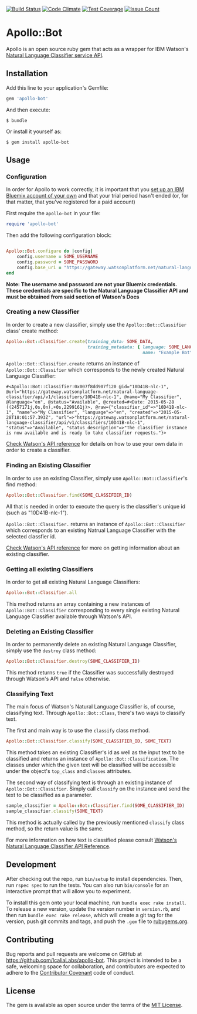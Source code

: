 [![Build Status](https://travis-ci.org/IcaliaLabs/apollo.svg?branch=master)](https://travis-ci.org/IcaliaLabs/apollo)
[![Code Climate](https://codeclimate.com/github/IcaliaLabs/apollo/badges/gpa.svg)](https://codeclimate.com/github/IcaliaLabs/apollo)
[![Test Coverage](https://codeclimate.com/github/IcaliaLabs/apollo/badges/coverage.svg)](https://codeclimate.com/github/IcaliaLabs/apollo/coverage)
[![Issue Count](https://codeclimate.com/github/IcaliaLabs/apollo/badges/issue_count.svg)](https://codeclimate.com/github/IcaliaLabs/apollo)
# Apollo::Bot

Apollo is an open source ruby gem that acts as a wrapper for IBM Watson's [Natural
Language Classifier
service API](https://www.ibm.com/watson/developercloud/nl-classifier.html).

## Installation

Add this line to your application's Gemfile:

```ruby
gem 'apollo-bot'
```

And then execute:

    $ bundle

Or install it yourself as:

    $ gem install apollo-bot

## Usage


### Configuration

In order for Apollo to work correctly, it is important that you [set up an IBM Bluemix account of your own](https://console.ng.bluemix.net/) and that your trial period hasn't ended (or, for that matter, that you've registered for a paid account)

First require the `apollo-bot` in your file:

```ruby
require 'apollo-bot'
```

Then add the following configuration block:

```ruby

Apollo::Bot.configure do |config|
	config.username = SOME_USERNAME
	config.password = SOME_PASSWORD
	config.base_uri = "https://gateway.watsonplatform.net/natural-language-classifier/api"
end
```

**Note: The username and password are not your Bluemix credentials. These
credentials are specific to the Natural Language Classifier API and must
be obtained from said section of Watson's Docs**

### Creating a new Classifier

In order to create a new classifier, simply use the `Apollo::Bot::Classifier` class' create method:

```ruby
Apollo::Bot::Classifier.create(training_data: SOME_DATA,
                               training_metadata: { language: SOME_LANGUAGE,
                                                    name: "Example Bot"})

```

`Apollo::Bot::Classifier.create` returns an instance of `Apollo::Bot::Classifier` which corresponds to the newly created Natural Language Classifier:

```
#<Apollo::Bot::Classifier:0x007f8dd907f120 @id="10D41B-nlc-1", @url="https://gateway.watsonplatform.net/natural-language-classifier/api/v1/classifiers/10D41B-nlc-1", @name="My Classifier", @language="en", @status="Available", @created=#<Date: 2015-05-28 ((2457171j,0s,0n),+0s,2299161j)>, @raw={"classifier_id"=>"10D41B-nlc-1", "name"=>"My Classifier", "language"=>"en", "created"=>"2015-05-28T18:01:57.393Z", "url"=>"https://gateway.watsonplatform.net/natural-language-classifier/api/v1/classifiers/10D41B-nlc-1", "status"=>"Available", "status_description"=>"The classifier instance is now available and is ready to take classifier requests."}>
```

[Check Watson's API reference](https://www.ibm.com/watson/developercloud/natural-language-classifier/api/v1/#create_classifier) for details on how to use your own data in order to create a classifier.

### Finding an Existing Classifier

In order to use an existing Classifier, simply use `Apollo::Bot::Classifier`'s find method:

```ruby
Apollo::Bot::Classifier.find(SOME_CLASSIFIER_ID)
```

All that is needed in order to execute the query is the classifier's unique id (such as "10D41B-nlc-1").

`Apollo::Bot::Classifier.` returns an instance of `Apollo::Bot::Classifier` which corresponds to an existing Natrual Language Classifier with the selected classfier id.

[Check Watson's API reference](https://www.ibm.com/watson/developercloud/natural-language-classifier/api/v1/#get_status) for more on getting information about an existing classifier.

### Getting all existing Classifiers

In order to get all existing Natural Language Classifiers:

```ruby
Apollo::Bot::Classifier.all
```
This method returns an array containing a new instances of `Apollo::Bot::Classifier` corresponding to every single existing Natural Language Classifier available through Watson's API.

### Deleting an Existing Classifier

In order to permanently delete an existing Natural Language
Classifier, simply use the `destroy` class method:

```ruby
Apollo::Bot::Classifier.destroy(SOME_CLASSIFIER_ID)
```

This method returns `true` if the Classifier was successfully destroyed through Watson's API and `false` otherwise.


### Classifying Text

The main focus of Watson's Natural Language Classifier is, of course, classifying text. Through `Apollo::Bot::Class`, there's two ways to classify text.

The first and main way is to use the `classify` class method.

```ruby
Apollo::Bot::Classifier.classify(SOME_CLASSIFIER_ID, SOME_TEXT)
```

This method takes an existing Classifier's id as well as the input text to be classified and returns an instance of `Apollo::Bot::Classification`. The classes under which the given text will be classified will be accessible under the object's `top_class` and `classes` attributes.

The second way of classifying text is through an existing instance of `Apollo::Bot::Classifier`. Simply call `classify` on the instance and send the text to be classified as a parameter.

```ruby
sample_classifier = Apollo::Bot::Classifier.find(SOME_CLASSIFIER_ID)
sample_classifier.classify(SOME_TEXT)
```

This method is actually called by the previously mentioned `classify` class method, so the return value is the same. 

For more information on how text is classified please consult [Watson's Natural Language Classifier API Reference](https://www.ibm.com/watson/developercloud/natural-language-classifier/api/v1/#classify).


## Development

After checking out the repo, run `bin/setup` to install dependencies. Then, run `rspec spec` to run the tests. You can also run `bin/console` for an interactive prompt that will allow you to experiment.

To install this gem onto your local machine, run `bundle exec rake install`. To release a new version, update the version number in `version.rb`, and then run `bundle exec rake release`, which will create a git tag for the version, push git commits and tags, and push the `.gem` file to [rubygems.org](https://rubygems.org).

## Contributing

Bug reports and pull requests are welcome on GitHub at https://github.com/IcaliaLabs/apollo-bot. This project is intended to be a safe, welcoming space for collaboration, and contributors are expected to adhere to the [Contributor Covenant](http://contributor-covenant.org) code of conduct.


## License

The gem is available as open source under the terms of the [MIT License](http://opensource.org/licenses/MIT).





